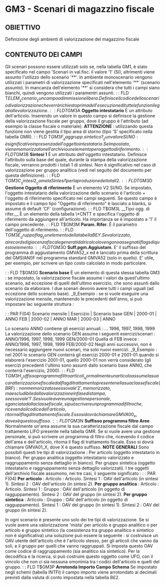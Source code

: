 # GM3 - Scenari di magazzino fiscale
## OBIETTIVO
Definizione degli ambienti di valorizzazione del magazzino fiscale
## CONTENUTO DEI CAMPI
Gli scenari possono essere utilizzati solo se, nella tabella GM1, è stato specificato nel campo 'Scenari in val.fisc. il valore '1' (SI), altrimenti viene assunto l'utilizzo dello scenario '\*\*'.
In ambiente monoscenario vengono utilizzati i parametri di valorizzazione specificati nell'elemento '\*\*' (scenario assunto). In mancanza dell'elemento '\*\*' si considera che tutti i campi siano bianchi, quindi vengono utilizzati i paramentri assunti.
 :  : FLD T$ELEM __Scenario__
È un campo ad immissione libera. Definisce il codice dello scenario di valorizzazione che verrà richiesto prima dell'esecuzione di tutte le funzioni legati alle valorizzazione.
 :  : FLD T$GM3A __Oggetto intestatario__
È un attributo dell'articolo. Inserendo un valore in questo campo si definisce la gestione della valorizzazione fiscale per gruppo, dove il gruppo è l'attributo (ad esempio la classe fiscale o materiale).
**ATTENZIONE** :  utilizzando questa funzione non viene gestita il tipo area di storno (tipo 'S' specificato nella tabella GMR).
 :  : FLD T$GM3F __Raggrupp. sintetico?__
È un valore SI/NO :  è significativo in presenza dell'oggetto intestatario. Se impostato, viene memorizzato nell'archivio un elemento per oggetto di riferimento.
 :  : FLD T$GM3B __Sintesi 1__
È un attributo dell'oggetto intestatario. Definisce l'attributo sulla base del quale, durante la stampa della valorizzazione fiscale, verranno prodotti i totali 1 di sintesi. Non è significativo nel caso di valorizzazione per gruppo analitica (vedi nel seguito del documento per questa definizione).
 :  : FLD T$GM3C __Sintesi 2__
Come la Sintesi 1 per la produzione dei totali 2.
 :  : FLD T$GM3D __Gestione Oggetto di riferimento__
È un elemento V2 SI/NO. Se impostato, l'oggetto intestatario della valorizzazione dello scenario è l'articolo + l'oggetto di riferimento specificato nei campi seguenti.
Se questo campo è impostato e il campo tipo "Oggetto di riferimento" è lasciato a blanks, si assume di default 'CF' (configurazione).
 :  : FLD T$GM3L __Tipo ogg. di rifer.__
È un elemento della tabella \*CNTT e specifica l'oggetto di riferimento da aggiungere all'articolo. Ha importanza se è impostato a '1' il campo precedente.
 :  : FLD T$GM3M __Param. Rifer.__
È il parametro dell'oggetto di riferimento.
 :  : FLD T$GM3E __Gruppo flag__
È un elemento della tabella B£Y. Se valorizzato, ai records di giacenza fiscale generati dal ricalcolo vengono assegnati i flags di questo elemento.
 :  : FLD T$GM3O __Suff.pgm.Aggiustam.__
E' il suffisso del programma di aggiustamento GMVA52_x ed è lanciato prima della scrittura del GMSIAN0F nel programma
standard GMVA52 (solo in quello).
E' utile, per esempio, per scrivere un tipo costo calcolato in modo particolare.

 :  : FLD T$GM3G __Scenario base__
È un elemento di questa stessa tabella GM3 :  se impostato, la valorizzazione fiscale assume i valori da quest'ultimo scenario, ad eccezione di quelli dell'ultimo esercizio, che sono assunti dallo scenario da elaborare. I due scenari devono avere tutti i campi uguali (ad eccezione dello scenario base).
_9_Esempio :  se si vuole eseguire una valorizzazione mensile, mantenendo le precedenti dell'anno, si può impostare lac seguente struttura : 

 :  : PAR F(04)
 Scenario mensile | Esercizio | Scenario base
              GEN |   2000-01 |   ANNO
              FEB |   2000-02 |   ANNO
              MAR |   2000-03 |   ANNO


Lo scenario ANNO contiene gli esercizi annuali : 
... 1996, 1997, 1998, 1999
La valorizzazione dello scenario GEN assume i seguenti esercizi/scenari : 
ANNO/1996, 1997, 1998, 1999   GEN/2000-01
Quella di FEB invece : 
ANNO/1996, 1997, 1998, 1999   FEB/2000-02
Negli anni successivi, non è necessario aggiungere nuovi scenari, ma solo nuovi esercizi.
_9_Esempio :  nel 2001 lo scenario GEN conterrà gli esercizi 2000-01 e 2001-01 quando si elaborerà l'esercizio 2001-01, quello 2000-01 non
verrà considerato (gli esercizi precedenti l'ultimo sono assunti dallo scenario base ANNO, che conterrà l'esercizio, 2000).
 :  : FLD T$GM3H __Suffisso programma filtro articoli__
Normalmente un articolo assume la sua caratterizzazione fiscale dal flag di trattamento presente nella sua classe fiscale (BRF) :  non memorizzato se esso vale '2', memorizzato, ma escludibile dalla valorizzazione in fase di stampa, se esso vale '1'.
Se si vuole avere una gestione personale, sganciata dalla classe fiscale, si può scrivere un programma di filtro che, ricevendo il codice dell'articolo, ritorna il flag di trattamento fiscale.
Esso si dovrà chiamare GMVA00_x, dove x è questo suffisso.
 :  : FLD T$GM3N __Suffisso programma filtro Aree__
Normalmente un'area assume la sua caratterizzazione fiscale dal campo trattamento LIFO presente nella tabella GMR.
Se si vuole avere una gestione personale, si può scrivere un programma di filtro che, ricevendo il codice dell'area e dell'articolo, ritorna il flag di trattamento fiscale. Esso si dovrà chiamare GMVA01_X, dove X è questo suffisso.
**NOTE GENERALI**
Sono possibili questi tre tipi di valorizzazione : 
Per articolo (oggetto intestatario in bianco).
Per gruppo analitica (oggetto intestatario valorizzato e raggruppamento senza dettaglio in bianco).
Per gruppo sintetica (oggetto intestatario e raggruppamento senza dettaglio valorizzati).
I tre oggetti dell'archivio fiscale assumono, nei tre casi, il seguente significato : 
 :  : PAR F(04)
**Per articolo** : 
Articolo  :      Articolo.
Sintesi 1 :      OAV dell'articolo (in sintesi 1).
Sintesi 2 :      OAV dell'articolo (in sintesi 2).
**Per gruppo analitica** : 
Articolo  :      Articolo.
Sintesi 1 :      Gruppo :  OAV dell'articolo (in oggetto di ragguppamento).
Sintesi 2 :      OAV del gruppo (in sintesi 2).
**Per gruppo sintetica** : 
Articolo  :      Gruppo :  OAV dell'articolo (in oggetto di ragguppamento).
Sintesi 1 :      OAV del gruppo (in sintesi 1).
Sintesi 2 :      OAV del gruppo (in sintesi 2).

In ogni scenario è presente uno solo dei tre tipi di valorizzazione. Se si vuole avere una valorizzazione 'mista' per articolo e gruppo analitico o per articolo e gruppo sintetico (la coesistenza tra gruppo analitico e sintetico non è significativa) una soluzione può essere la seguente :  si costruisce un OAV utente dell'articolo che è l'articolo stesso, per gli articoli che vanno da soli, e il gruppo per quelli che vanno raggruppati. Si imposta questo OAV come codice di raggruppamento (sia analitico sia sintetico).  Per la decodifica e la ricerca, si può costruire questo oggetto come UFO, con il vincolo che non ci sia nessuna omonimia tra i codici dell'articolo e quelli del gruppo.
 :  : FLD T$GM3P __Arrotonda Importo Campo Schema__
Se impostato negli schemi (tabella INTFI) il campo importo viene arrotondato ai decimali previsti dalla valuta di conto impostata nella tabella B£2.


